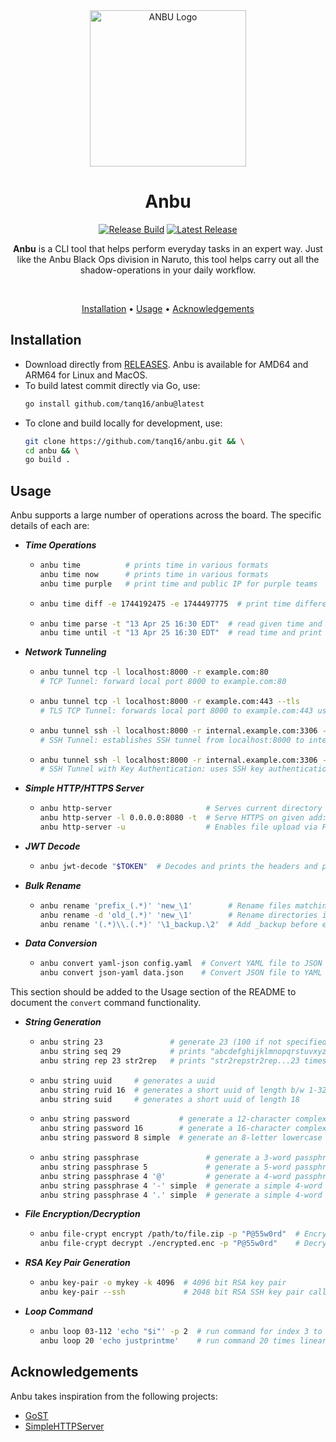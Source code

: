 <div align="center">
  <img src=".github/assets/logo.png" alt="ANBU Logo" width="250"/>

  <h1 align="center">Anbu</h1>

  <a href="https://github.com/tanq16/anbu/actions/workflows/release.yml"><img src="https://github.com/tanq16/anbu/actions/workflows/release.yml/badge.svg" alt="Release Build"></a>&nbsp;<a href="https://github.com/tanq16/anbu/releases/latest"><img src="https://img.shields.io/github/v/release/tanq16/anbu" alt="Latest Release"></a><br>

  <p><b>Anbu</b> is a CLI tool that helps perform everyday tasks in an expert way. Just like the Anbu Black Ops division in Naruto, this tool helps carry out all the shadow-operations in your daily workflow.</p><br>
  
  <a href="#installation">Installation</a> &bull; <a href="#usage">Usage</a> &bull; <a href="#acknowledgements">Acknowledgements</a><br>
</div>

## Installation

- Download directly from [RELEASES](https://github.com/Tanq16/anbu/releases). Anbu is available for AMD64 and ARM64 for Linux and MacOS.
- To build latest commit directly via Go, use:
  ```bash
  go install github.com/tanq16/anbu@latest
  ```
- To clone and build locally for development, use:
  ```bash
  git clone https://github.com/tanq16/anbu.git && \
  cd anbu && \
  go build .
  ```

## Usage

Anbu supports a large number of operations across the board. The specific details of each are:

- ***Time Operations***
  - ```bash
    anbu time          # prints time in various formats
    anbu time now      # prints time in various formats
    anbu time purple   # print time and public IP for purple teams
    ```
  - ```bash
    anbu time diff -e 1744192475 -e 1744497775  # print time difference between 2 epochs
    ```
  - ```bash
    anbu time parse -t "13 Apr 25 16:30 EDT"  # read given time and print in multiple formats
    anbu time until -t "13 Apr 25 16:30 EDT"  # read time and print difference from now
    ```
- ***Network Tunneling***
  - ```bash
    anbu tunnel tcp -l localhost:8000 -r example.com:80
    # TCP Tunnel: forward local port 8000 to example.com:80
    ```
  - ```bash
    anbu tunnel tcp -l localhost:8000 -r example.com:443 --tls
    # TLS TCP Tunnel: forwards local port 8000 to example.com:443 using TLS
    ```
  - ```bash
    anbu tunnel ssh -l localhost:8000 -r internal.example.com:3306 -s ssh.example.com:22 -u username -p password
    # SSH Tunnel: establishes SSH tunnel from localhost:8000 to internal.example.com:3306 via SSH server
    ```
  - ```bash
    anbu tunnel ssh -l localhost:8000 -r internal.example.com:3306 -s ssh.example.com:22 -u username -k ~/.ssh/mykey
    # SSH Tunnel with Key Authentication: uses SSH key authentication instead of password
    ```
- ***Simple HTTP/HTTPS Server***
  - ```bash
    anbu http-server                     # Serves current directory on http://localhost:8000
    anbu http-server -l 0.0.0.0:8080 -t  # Serve HTTPS on given add:port with a self-signed cert
    anbu http-server -u                  # Enables file upload via PUT requests
    ```
- ***JWT Decode***
  - ```bash
    anbu jwt-decode "$TOKEN"  # Decodes and prints the headers and payload values in a table
    ```
- ***Bulk Rename***
  - ```bash
    anbu rename 'prefix_(.*)' 'new_\1'        # Rename files matching regex pattern
    anbu rename -d 'old_(.*)' 'new_\1'        # Rename directories instead of files
    anbu rename '(.*)\\.(.*)' '\1_backup.\2'  # Add _backup before extension
    ```
- ***Data Conversion***
  - ```bash
    anbu convert yaml-json config.yaml  # Convert YAML file to JSON
    anbu convert json-yaml data.json    # Convert JSON file to YAML
    ```
This section should be added to the Usage section of the README to document the `convert` command functionality.
- ***String Generation***
  - ```bash
    anbu string 23               # generate 23 (100 if not specified) random alphanumeric chars
    anbu string seq 29           # prints "abcdefghijklmnopqrstuvxyz" until desired length
    anbu string rep 23 str2rep   # prints "str2repstr2rep...23 times"
    ```
  - ```bash
    anbu string uuid     # generates a uuid
    anbu string ruid 16  # generates a short uuid of length b/w 1-32
    anbu string suid     # generates a short uuid of length 18
    ```
  - ```bash
    anbu string password           # generate a 12-character complex password
    anbu string password 16        # generate a 16-character complex password
    anbu string password 8 simple  # generate an 8-letter lowercase password
    ```
  - ```bash
    anbu string passphrase               # generate a 3-word passphrase with hyphens
    anbu string passphrase 5             # generate a 5-word passphrase with hyphens
    anbu string passphrase 4 '@'         # generate a 4-word passphrase with period separators
    anbu string passphrase 4 '-' simple  # generate a simple 4-word lowercase passphrase
    anbu string passphrase 4 '.' simple  # generate a simple 4-word passphrase with numbers and capitalization
    ```
- ***File Encryption/Decryption***
  - ```bash
    anbu file-crypt encrypt /path/to/file.zip -p "P@55w0rd"  # Encrypt a file
    anbu file-crypt decrypt ./encrypted.enc -p "P@55w0rd"    # Decrypt a file
    ```
- ***RSA Key Pair Generation***
  - ```bash
    anbu key-pair -o mykey -k 4096  # 4096 bit RSA key pair
    anbu key-pair --ssh             # 2048 bit RSA SSH key pair called anbu-key.*
    ```
- ***Loop Command***
  - ```bash
    anbu loop 03-112 'echo "$i"' -p 2  # run command for index 3 to 112 as 003, 004, ...
    anbu loop 20 'echo justprintme'    # run command 20 times linearly
    ```

## Acknowledgements

Anbu takes inspiration from the following projects:

- [GoST](https://github.com/ginuerzh/gost)
- [SimpleHTTPServer](https://github.com/projectdiscovery/simplehttpserver)
